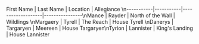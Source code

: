 First Name | Last Name | Location          | Allegiance     \n-----------|-----------|-------------------|----------------\nMance      | Rayder    | North of the Wall | Wildlings      \nMargaery   | Tyrell    | The Reach         | House Tyrell   \nDanerys    | Targaryen | Meereen           | House Targaryen\nTyrion     | Lannister | King's Landing    | House Lannister